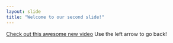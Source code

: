 ```yaml
---
layout: slide
title: "Welcome to our second slide!"
---
```

[Check out this awesome new video](https://www.youtube.com/watch?v=dQw4w9WgXcQ)
Use the left arrow to go back!